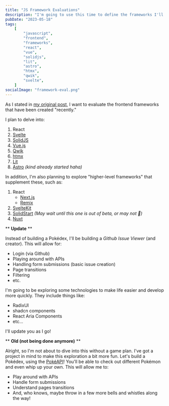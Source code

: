 ```yaml
---
title: "JS Framework Evaluations"
description: "I'm going to use this time to define the frameworks I'll be looking at and requirements..."
pubDate: "2023-05-18"
tags:
    [
        "javascript",
        "frontend",
        "frameworks",
        "react",
        "vue",
        "solidjs",
        "lit",
        "astro",
        "htmx",
        "qwik",
        "svelte",
    ]
socialImage: "framework-eval.png"
---
```


As I stated in [my original post](../01/a-new-blog-why.md), I want to evaluate the frontend frameworks that have been
created "recently."

I plan to delve into:

1.  React
2.  [Svelte](https://svelte.dev/)
3.  [SolidJS](https://www.solidjs.com/)
4.  [Vue.js](https://vuejs.org/)
5.  [Qwik](https://qwik.builder.io/)
6.  [htmx](https://htmx.org/)
7.  [Lit](https://lit.dev/)
8.  [Astro](https://astro.build/) _(kind already started haha)_

In addition, I'm also planning to explore "higher-level frameworks" that supplement these, such as:

1.  React
    -   [Next.js](https://nextjs.org/)
    -   [Remix](https://remix.run/)
2.  [SvelteKit](https://kit.svelte.dev/)
3.  [SolidStart](https://start.solidjs.com/) _(May wait until this one is out of beta, or may not 🤷)_
4.  [Nuxt](https://nuxtjs.org/)

\*\* **Update** \*\*

Instead of building a Pokédex, I'll be building a _Github Issue Viewer_ (and creator). This will allow
for:

-   Login (via Github)
-   Playing around with APIs
-   Handling form submissions (basic issue creation)
-   Page transitions
-   Filtering
-   etc.

I'm going to be exploring some technologies to make life easier and develop more quickly. They include things like:

-   RadixUI
-   shadcn components
-   React Aria Components
-   etc...

I'll update you as I go!

\*\* **Old (not being done anymore)** \*\*

Alright, so I'm not about to dive into this without a game plan. I've got a project in mind to make this exploration a
bit more fun. Let's build a Pokédex, using the [PokéAPI](https://pokeapi.co/)! You'll be able to check out different
Pokémon and even whip up your own. This will allow me to:

-   Play around with APIs
-   Handle form submissions
-   Understand pages transitions
-   And, who knows, maybe throw in a few more bells and whistles along the way!
